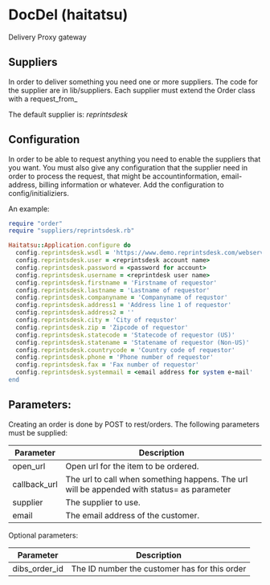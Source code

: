DocDel (haitatsu)
========

Delivery Proxy gateway


Suppliers
---------

In order to deliver something you need one or more suppliers. The code for the supplier are in lib/suppliers. Each supplier must extend the Order class with a request_from_<supplier>

The default supplier is: _reprintsdesk_


Configuration
-------------

In order to be able to request anything you need to enable the suppliers that you want. You must also give any configuration that the supplier need in order to process the request, that might be accountinformation, email-address, billing information or whatever. Add the configuration to config/initializiers.

An example:

```ruby
require "order"
require "suppliers/reprintsdesk.rb"

Haitatsu::Application.configure do
  config.reprintsdesk.wsdl = 'https://www.demo.reprintsdesk.com/webservice/main.asmx?wsdl'
  config.reprintsdesk.user = <reprintsdesk account name>
  config.reprintsdesk.password = <password for account>
  config.reprintsdesk.username = <reprintdesk user name>
  config.reprintsdesk.firstname = 'Firstname of requestor'
  config.reprintsdesk.lastname = 'Lastname of requestor'
  config.reprintsdesk.companyname = 'Companyname of requstor'
  config.reprintsdesk.address1 = 'Address line 1 of requestor'
  config.reprintsdesk.address2 = ''
  config.reprintsdesk.city = 'City of requstor'
  config.reprintsdesk.zip = 'Zipcode of requestor'
  config.reprintsdesk.statecode = 'Statecode of requestor (US)'
  config.reprintsdesk.statename = 'Statename of requestor (Non-US)'
  config.reprintsdesk.countrycode = 'Country code of requestor'
  config.reprintsdesk.phone = 'Phone number of requestor'
  config.reprintsdesk.fax = 'Fax number of requestor'
  config.reprintsdesk.systemmail = <email address for system e-mail'
end
```

Parameters:
-----------

Creating an order is done by POST to rest/orders.
The following parameters must be supplied:

Parameter      | Description
---------------|----------------------------------------
 open_url      |  Open url for the item to be ordered.
 callback_url  |  The url to call when something happens. The url will be appended with status=<new status> as parameter 
 supplier      |  The supplier to use.
 email         |  The email address of the customer.

Optional parameters:

Parameter        | Description
-----------------|-----------------------------------------------
 dibs_order_id   |  The ID number the customer has for this order
